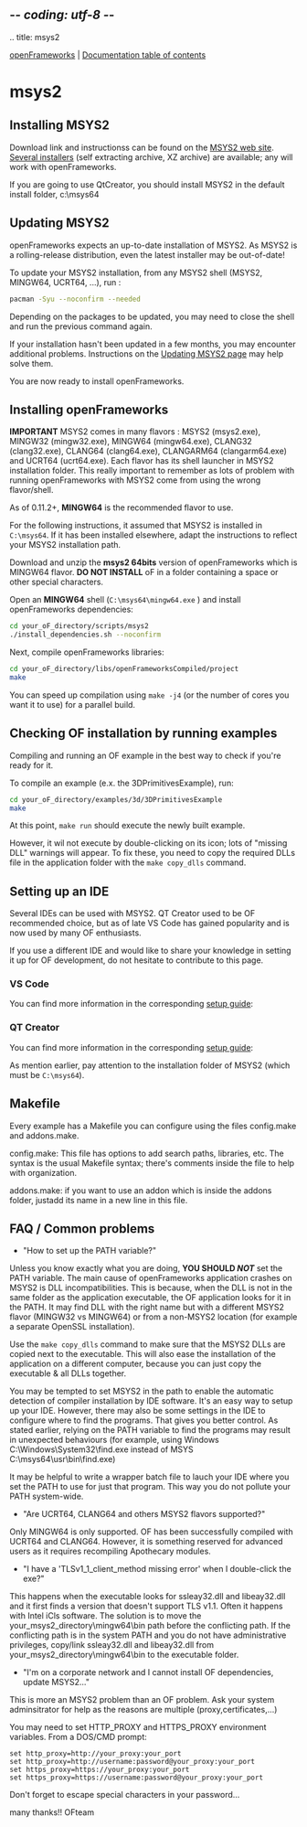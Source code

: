 ## -*- coding: utf-8 -*-
.. title: msys2

[openFrameworks](/) | [Documentation table of contents](table_of_contents.md)

msys2
=====

Installing MSYS2
----------------

Download link and instructionss can be found on the [MSYS2 web site](https://www.msys2.org/).
[Several installers](https://www.msys2.org/docs/installer/) (self extracting archive, XZ archive) are available; any will work with openFrameworks.

If you are going to use QtCreator, you should install MSYS2 in the default install folder, c:\msys64


Updating MSYS2
--------------

openFrameworks expects an up-to-date installation of MSYS2. As MSYS2 is a rolling-release distribution, even the latest installer may be out-of-date!

To update your MSYS2 installation, from any MSYS2 shell (MSYS2, MINGW64, UCRT64, ...), run :

```sh
pacman -Syu --noconfirm --needed
```

Depending on the packages to be updated, you may need to close the shell and run the previous command again.

If your installation hasn't been updated in a few months, you may encounter additional problems.
Instructions on the [Updating MSYS2 page](https://www.msys2.org/docs/updating/) may help solve them.

You are now ready to install openFrameworks.


Installing openFrameworks
-------------------------

**IMPORTANT**
MSYS2 comes in many flavors : MSYS2 (msys2.exe), MINGW32 (mingw32.exe), MINGW64 (mingw64.exe), CLANG32 (clang32.exe), CLANG64 (clang64.exe), CLANGARM64 (clangarm64.exe) and UCRT64 (ucrt64.exe).
Each flavor has its shell launcher in MSYS2 installation folder.
This really important to remember as lots of problem with running openFrameworks with MSYS2 come from using the wrong flavor/shell.

As of 0.11.2+, **MINGW64** is the recommended flavor to use.

For the following instructions, it assumed that MSYS2 is installed in `C:\msys64`. 
If it has been installed elsewhere, adapt the instructions to reflect your MSYS2 installation path.

Download and unzip the **msys2 64bits** version of openFrameworks which is MINGW64 flavor. 
**DO NOT INSTALL** oF in a folder containing a space or other special characters.

Open an **MINGW64** shell (`C:\msys64\mingw64.exe` ) and install openFrameworks dependencies:

```sh
cd your_oF_directory/scripts/msys2
./install_dependencies.sh --noconfirm
```

Next, compile openFrameworks libraries:

```sh
cd your_oF_directory/libs/openFrameworksCompiled/project
make
```

You can speed up compilation using `make -j4` (or the number of cores you want it to use) for a parallel build.


Checking OF installation by running examples
--------------------------------------------

Compiling and running an OF example in the best way to check if you're ready for it.

To compile an example (e.x. the 3DPrimitivesExample), run:

```sh
cd your_oF_directory/examples/3d/3DPrimitivesExample
make
```

At this point, `make run` should execute the newly built example.

However, it wil not execute by double-clicking on its icon; lots of "missing DLL" warnings will appear.
To fix these, you need to copy the required DLLs file in the application folder with the `make copy_dlls` command.


Setting up an IDE
-----------------

Several IDEs can be used with MSYS2. QT Creator used to be OF recommended choice, but as of late VS Code has gained popularity and is now used by many OF enthusiasts.

If you use a different IDE and would like to share your knowledge in setting it up for OF development, do not hesitate to contribute to this page.


### VS Code
You can find more information in the corresponding [setup guide](../vscode):

### QT Creator
You can find more information in the corresponding [setup guide](../qtcreator):

As mention earlier, pay attention to the installation folder of MSYS2 (which must be `C:\msys64`).


Makefile
--------

Every example has a Makefile you can configure using the files config.make and addons.make.

config.make: This file has options to add search paths, libraries, etc.
The syntax is the usual Makefile syntax; there's comments inside the file to help with organization.

addons.make: if you want to use an addon which is inside the addons folder, justadd its name in a new line in this file.


FAQ / Common problems
---------------------
- "How to set up the PATH variable?"

Unless you know exactly what you are doing, **YOU SHOULD _NOT_** set the PATH variable.
The main cause of openFrameworks application crashes on MSYS2 is DLL incompatibilities.
This is because, when the DLL is not in the same folder as the application executable, the OF application looks for it in the PATH.
It may find DLL with the right name but with a different MSYS2 flavor (MINGW32 vs MINGW64) or from a non-MSYS2 location (for example a separate OpenSSL installation).

Use the `make copy_dlls` command to make sure that the MSYS2 DLLs are copied next to the executable.
This will also ease the installation of the application on a different computer, because you can just copy the executable & all DLLs together.

You may be tempted to set MSYS2 in the path to enable the automatic detection of compiler installation by IDE software. 
It's an easy way to setup up your IDE.
However, there may also be some settings in the IDE to configure where to find the programs.
That gives you better control.
As stated earlier, relying on the PATH variable to find the programs may result in unexpected behaviours (for example, using Windows C:\Windows\System32\find.exe instead of MSYS C:\msys64\usr\bin\find.exe)

It may be helpful to write a wrapper batch file to lauch your IDE where you set the PATH to use for just that program.
This way you do not pollute your PATH system-wide.


- "Are UCRT64, CLANG64 and others MSYS2 flavors supported?"

Only MINGW64 is only supported.
OF has been successfully compiled with UCRT64 and CLANG64.
However, it is something reserved for advanced users as it requires recompiling Apothecary modules.


- "I have a 'TLSv1_1_client_method missing error' when I double-click the exe?"

This happens when the executable looks for ssleay32.dll and libeay32.dll and it first finds a version that doesn't support TLS v1.1. Often it happens with Intel iCls software. The solution is to move the your_msys2_directory\mingw64\bin path before the conflicting path. If the conflicting path is in the system PATH and you do not have administrative privileges, copy/link ssleay32.dll and libeay32.dll from your_msys2_directory\mingw64\bin to the executable folder.


- "I'm on a corporate network and I cannot install OF dependencies, update MSYS2..."

This is more an MSYS2 problem than an OF problem.
Ask your system adminsitrator for help as the reasons are multiple (proxy,certificates,...)

You may need to set HTTP_PROXY and HTTPS_PROXY environment variables. From a DOS/CMD prompt:

    set http_proxy=http://your_proxy:your_port
    set http_proxy=http://username:password@your_proxy:your_port
    set https_proxy=https://your_proxy:your_port
    set https_proxy=https://username:password@your_proxy:your_port

Don't forget to escape special characters in your password...





many thanks!! OFteam

